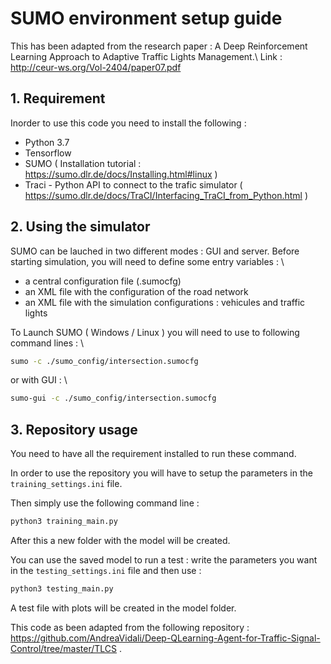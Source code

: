 # SUMO environment setup guide 

This has been adapted from the research paper : A Deep Reinforcement Learning Approach to Adaptive Traffic Lights Management.\\
Link : http://ceur-ws.org/Vol-2404/paper07.pdf

## 1. Requirement 

Inorder to use this code you need to install the following : 

* Python 3.7
* Tensorflow 
* SUMO ( Installation tutorial : https://sumo.dlr.de/docs/Installing.html#linux )
* Traci - Python API to connect to the trafic simulator ( https://sumo.dlr.de/docs/TraCI/Interfacing_TraCI_from_Python.html )

## 2. Using the simulator

SUMO can be lauched in two different modes : GUI and server. Before starting simulation, you will need to define some entry variables : \\

* a central configuration file (.sumocfg)
* an XML file with the configuration of the road network 
* an XML file with the simulation configurations : vehicules and traffic lights

To Launch SUMO ( Windows / Linux ) you will need to use to following command lines : \\

```bash
sumo -c ./sumo_config/intersection.sumocfg
```

or with GUI : \\

```bash
sumo-gui -c ./sumo_config/intersection.sumocfg
```

## 3. Repository usage

You need to have all the requirement installed to run these command.

In order to use the repository you will have to setup the parameters in the ```training_settings.ini``` file.

Then simply use the following command line :
```bash
python3 training_main.py
```

After this a new folder with the model will be created. 

You can use the saved model to run a test : write the parameters you want in the ```testing_settings.ini``` file and then use :
```bash
python3 testing_main.py
```
A test file with plots will be created in the model folder.

This code as been adapted from the following repository : https://github.com/AndreaVidali/Deep-QLearning-Agent-for-Traffic-Signal-Control/tree/master/TLCS .

